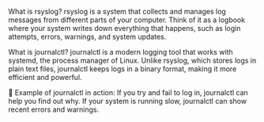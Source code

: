  What is rsyslog?
rsyslog is a system that collects and manages log messages from different parts of your computer. Think of it as a logbook where your system writes down everything that happens, such as login attempts, errors, warnings, and system updates.


What is journalctl?
journalctl is a modern logging tool that works with systemd, the process manager of Linux. Unlike rsyslog, which stores logs in plain text files, journalctl keeps logs in a binary format, making it more efficient and powerful.

🔹 Example of journalctl in action:
If you try and fail to log in, journalctl can help you find out why.
If your system is running slow, journalctl can show recent errors and warnings.
